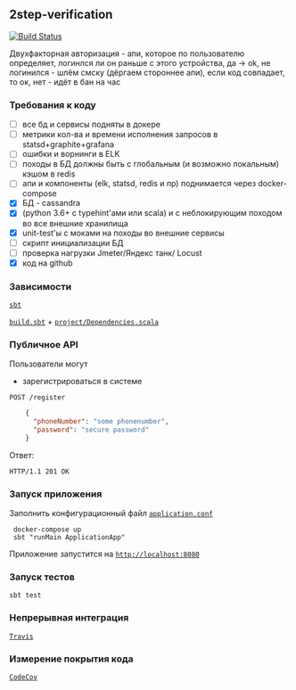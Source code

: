 ## 2step-verification

[![Build Status](https://travis-ci.com/egdeliya/2step-verification.svg?token=wFxdXQB6FhLzkWHEHfW3&branch=master)](https://travis-ci.com/egdeliya/2step-verification)

Двухфакторная авторизация - апи, которое по пользователю определяет, логинлся ли он раньше с этого устройства, да -> ok, 
не логинился - шлём смску (дёргаем стороннее апи), если код совпадает, то ок, нет - идёт в бан на час

### Требования к коду

* [ ] все бд и сервисы подняты в докере
* [ ] метрики кол-ва и времени исполнения запросов в statsd+graphite+grafana
* [ ] ошибки и ворнинги в ELK
* [ ] походы в БД должны быть с глобальным (и возможно локальным) кэшом в redis
* [ ] апи и компоненты (elk, statsd, redis и пр) поднимается через docker-compose
* [x] БД - cassandra
* [x] (python 3.6+ с typehint'ами или scala) и с неблокирующим походом во все внешние хранилища
* [x] unit-test'ы с моками на походы во внешние сервисы
* [ ] скрипт инициализации БД
* [ ] проверка нагрузки Jmeter/Яндекс танк/ Locust
* [x] код на github

### Зависимости 

[`sbt`](https://www.scala-sbt.org/1.0/docs/Setup.html)

[`build.sbt`](https://github.com/egdeliya/2step-verification/blob/master/build.sbt) +  [`project/Dependencies.scala`](https://github.com/egdeliya/2step-verification/blob/master/project/Dependencies.scala)

### Публичное API

Пользователи могут

* зарегистрироваться в системе

 `POST /register`
```json
    {
      "phoneNumber": "some phonenumber",
      "password": "secure password"
    }
```
    
Ответ:  

```HTTP/1.1 201 OK```

### Запуск приложения
 
 Заполнить конфигурационный файл [`application.conf`](https://github.com/egdeliya/2step-verification/blob/master/src/main/resources/application_example.conf)
 
 ```
  docker-compose up
  sbt "runMain ApplicationApp"
 ```
 
 Приложение запустится на [`http://localhost:8080`](http://localhost:8080)
 
 ### Запуск тестов
 
 ```sbt test```
 
### Непрерывная интеграция

[`Travis`](https://travis-ci.org/egdeliya/2step-verification)

### Измерение покрытия кода

[`CodeCov`](https://codecov.io/gh/egdeliya/2step-verification/branch/master)

[license]: LICENSE
